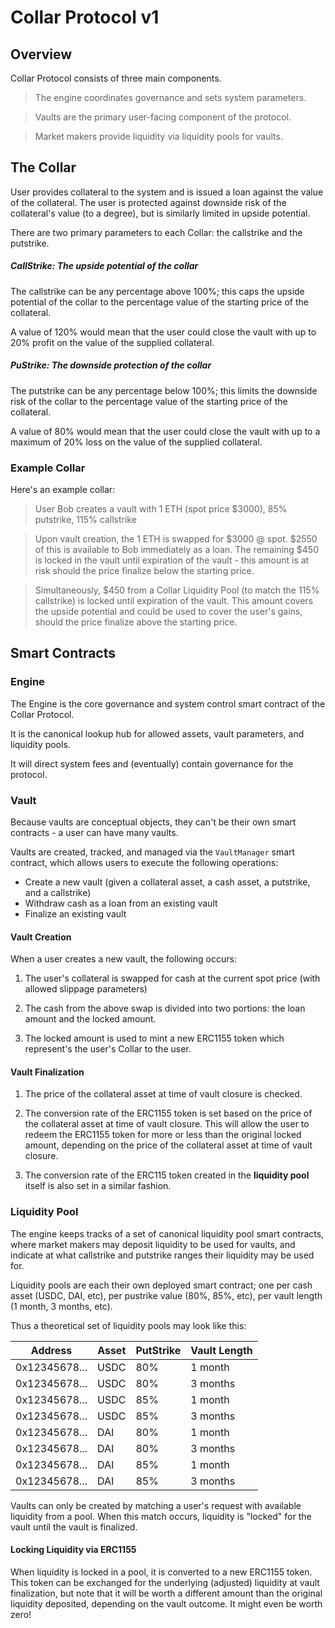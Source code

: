 # Collar Protocol v1

## Overview

Collar Protocol consists of three main components.

> The engine coordinates governance and sets system parameters.

> Vaults are the primary user-facing component of the protocol.

> Market makers provide liquidity via liquidity pools for vaults.


## The Collar

User provides collateral to the system and is issued a loan against the value of the collateral.
The user is protected against downside risk of the collateral's value (to a degree), but is similarly
limited in upside potential.

There are two primary parameters to each Collar: the callstrike and the putstrike.

##### CallStrike: The upside potential of the collar

The callstrike can be any percentage above 100%; this caps the upside potential of the collar
to the percentage value of the starting price of the collateral.

A value of 120% would mean that the user could close the vault with up to 20% profit on the value of the supplied collateral.

##### PuStrike: The downside protection of the collar

The putstrike can be any percentage below 100%; this limits the downside risk of the collar
to the percentage value of the starting price of the collateral.

A value of 80% would mean that the user could close the vault with up to a maximum of 20% loss on the value of the supplied collateral.

### Example Collar

Here's an example collar:

> User Bob creates a vault with 1 ETH (spot price $3000), 85% putstrike, 115% callstrike

> Upon vault creation, the 1 ETH is swapped for $3000 @ spot. $2550 of this is available to Bob immediately as a loan. The remaining $450 is locked in the vault until expiration of the vault - this amount is at risk should the price finalize below the starting price. 

> Simultaneously, $450 from a Collar Liquidity Pool (to match the 115% callstrike) is locked until expiration of the vault. This amount covers the upside potential and could be used to cover the user's gains, should the price finalize above the starting price.

## Smart Contracts

### Engine

The Engine is the core governance and system control smart contract of the Collar Protocol.

It is the canonical lookup hub for allowed assets, vault parameters, and liquidity pools.

It will direct system fees and (eventually) contain governance for the protocol.

### Vault

Because vaults are conceptual objects, they can't be their own smart contracts - a user can have many vaults.

Vaults are created, tracked, and managed via the `VaultManager` smart contract, which allows users to execute the following operations:

- Create a new vault (given a collateral asset, a cash asset, a putstrike, and a callstrike)
- Withdraw cash as a loan from an existing vault
- Finalize an existing vault

#### Vault Creation

When a user creates a new vault, the following occurs:

1) The user's collateral is swapped for cash at the current spot price (with allowed slippage parameters)

2) The cash from the above swap is divided into two portions: the loan amount and the locked amount.

3) The locked amount is used to mint a new ERC1155 token which represent's the user's Collar to the user.

#### Vault Finalization

1) The price of the collateral asset at time of vault closure is checked.

2) The conversion rate of the ERC1155 token is set based on the price of the collateral asset at time of vault closure. This will allow the user to redeem the ERC1155 token for more or less than the original locked amount, depending on the price of the collateral asset at time of vault closure.

3) The conversion rate of the ERC115 token created in the **liquidity pool** itself is also set in a similar fashion.

### Liquidity Pool

The engine keeps tracks of a set of canonical liquidity pool smart contracts, where market makers may deposit liquidity
to be used for vaults, and indicate at what callstrike and putstrike ranges their liquidity may be used for.

Liquidity pools are each their own deployed smart contract; one per cash asset (USDC, DAI, etc), per pustrike value (80%, 85%, etc), per vault length (1 month, 3 months, etc).

Thus a theoretical set of liquidity pools may look like this:

| Address | Asset | PutStrike | Vault Length |
| --- | --- | ----------- | ----|
| 0x12345678... | USDC | 80% | 1 month |
| 0x12345678... | USDC | 80% | 3 months |
| 0x12345678... | USDC | 85% | 1 month |
| 0x12345678... | USDC | 85% | 3 months |
| 0x12345678... | DAI | 80% | 1 month |
| 0x12345678... | DAI | 80% | 3 months |
| 0x12345678... | DAI | 85% | 1 month |
| 0x12345678... | DAI | 85% | 3 months |

Vaults can only be created by matching a user's request with available liquidity from a pool. 
When this match occurs, liquidity is "locked" for the vault until the vault is finalized.

#### Locking Liquidity via ERC1155

When liquidity is locked in a pool, it is converted to a new ERC1155 token.
This token can be exchanged for the underlying (adjusted) liquidity at vault finalization, but
note that it will be worth a different amount than the original liquidity deposited, depending 
on the vault outcome. It might even be worth zero!